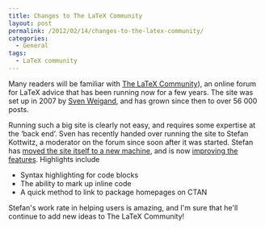 ```yaml
---
title: Changes to The LaTeX Community
layout: post
permalink: /2012/02/14/changes-to-the-latex-community/
categories:
  - General
tags:
  - LaTeX community
---
```

Many readers will be familiar with [The LaTeX Community](https://latex.org/forum/)), an online forum for LaTeX advice that has been running now for a few years. The site was set up in 2007 by [Sven Weigand](http://www.sven-wiegand.de/), and has grown since then to over 56 000 posts.

Running such a big site is clearly not easy, and requires some expertise at the ‘back end’. Sven has recently handed over running the site to Stefan Kottwitz, a moderator on the forum since soon after it was started. Stefan has [moved the site itself to a new machine](https://latex.org/forum/index.php?option=com_content&amp;view=article&amp;id=418:latex-communityorg-moves-to-a-new-server&amp;catid=43:news-latex-community&amp;Itemid=111), and is now [improving the features](https://latex.org/forum/index.php?option=com_content&amp;view=article&amp;id=420:new-maintainer&amp;catid=43:news-latex-community&amp;Itemid=111). Highlights include

- Syntax highlighting for code blocks
- The ability to mark up inline code
- A quick method to link to package homepages on CTAN

Stefan's work rate in helping users is amazing, and I'm sure that he'll continue to add new ideas to The LaTeX Community!
